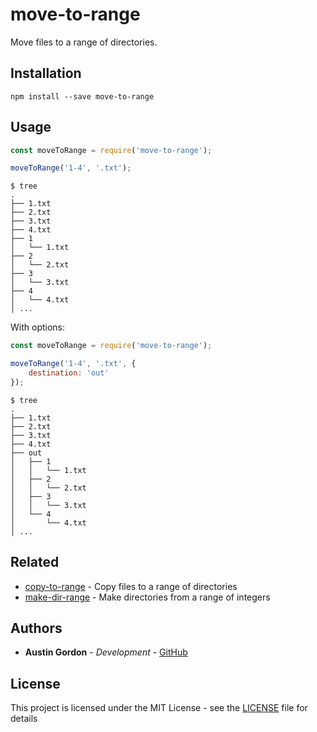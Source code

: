 # move-to-range

Move files to a range of directories.

## Installation

`npm install --save move-to-range`

## Usage

```js
const moveToRange = require('move-to-range');

moveToRange('1-4', '.txt');
```

```
$ tree
.
├── 1.txt
├── 2.txt
├── 3.txt
├── 4.txt
├── 1
│   └── 1.txt
├── 2
│   └── 2.txt
├── 3
│   └── 3.txt
├── 4
│   └── 4.txt
│ ...
```

With options:

```js
const moveToRange = require('move-to-range');

moveToRange('1-4', '.txt', {
    destination: 'out'
});
```

```
$ tree
.
├── 1.txt
├── 2.txt
├── 3.txt
├── 4.txt
├── out
│   ├── 1
│   │   └── 1.txt
│   ├── 2
│   │   └── 2.txt
│   ├── 3
│   │   └── 3.txt
│   └── 4
│       └── 4.txt
│ ...
```

## Related

- [copy-to-range](https://github.com/hutsoninc/copy-to-range) - Copy files to a range of directories
- [make-dir-range](https://github.com/hutsoninc/make-dir-range) - Make directories from a range of integers

## Authors

* **Austin Gordon** - *Development* - [GitHub](https://github.com/AustinLeeGordon)

## License

This project is licensed under the MIT License - see the [LICENSE](LICENSE) file for details